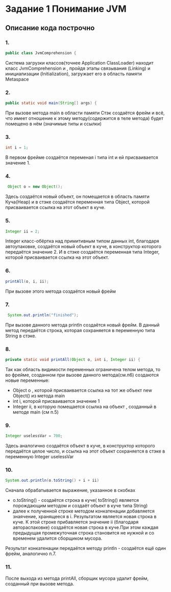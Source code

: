 # Задание 1 Понимание JVM
## Описание кода построчно
### 1. 
```java
public class JvmComprehension {
```
  Система загрузки классов(точнее Application ClassLoader) находит класс JvmComprehension и , пройдя этапы связывания (Linking) и инициализации (Initialization), загружает его в область памяти Metaspace
### 2.
```java
public static void main(String[] args) {
```
При вызове метода main в области памяти Стэк создаётся фрейм и всё, что имеет отношение к этому методу(содержится в теле метода) будет помещено в нём (значимые типы и ссылки)
### 3.
```java
int i = 1;
```
В первом фрейме создаётся переменая i типа int и ей присваивается значение 1.
### 4.
```java
 Object o = new Object();
 ```
 Здесь создаётся новый объект, он помещается в область памяти Куча(Heap) и в стэке создаётся переменная типа Object, которой присваивается ссылка на этот объект в куче.

### 5.
```java
Integer ii = 2;
```
Integer класс-обёртка над примитивным типом данных int, благодаря автоупаковке, создаётся новый объект в куче, в конструктор которого передаётся значение 2. 
И в стэке создаётся переменная типа Integer, которой присваивается ссылка на этот объект.
### 6.
```java
printAll(o, i, ii);  
```
При вызове этого метода создаётся новый фрейм
### 7.
```java
 System.out.println("finished");
```
При вызове данного метода println создаётся новый фрейм. В данный метод передаётся строка, которая сохраняется в переменную типа String в стэке.
### 8.
```java
private static void printAll(Object o, int i, Integer ii) {
```
Так как область видимости переменных ограничена телом метода, то во фрейме, созданном при вызове данного метода(см.п6) создаются новые переменные:
- Object o , которой присваивается ссылка на тот же объект new Object()  из метода main 
- int i, которой присваивается значение 1
- Integer ii, в которую помещается ссылка на объект , созданный в методе main (см п.5)
### 9.
```java
Integer uselessVar = 700;  
```
Здесь аналогично создаётся объект в куче, в конструктор которого передаётся целое число, и ссылка на этот объект сохраняется в стэке в переменную Integer uselessVar
### 10.
```java
System.out.println(o.toString() + i + ii)
```
Сначала обрабатывается выражение, указанное в скобках
- o.toString() - создаётся строка в куче( toString() является порождающим методом и создаёт объект в куче типа String)
- далее к полученной строке методом конкатенации добавляется знаячение, хранящееся в i. Результатом является новая строка в куче. К этой строке прибавляется  значение ii (благодаря автораспаковке)  создаётся новая строка в куче.При этом каждая предыдущая промежуточная строка становится не нужной и со временем удалится сборщиком мусора.

Результат конкатенации передаётся методу println - создаётся ещё один фрейм, аналогично п.7.

### 11.
После выхода из метода printAll, сборщик мусора удалит фрейм, созданный при вызове метода.
